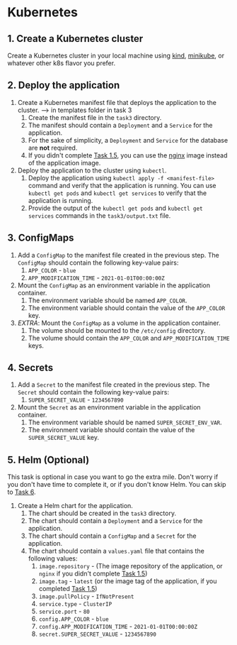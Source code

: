 # Kubernetes

## 1. Create a Kubernetes cluster

Create a Kubernetes cluster in your local machine using [kind](https://kind.sigs.k8s.io/), [minikube](https://minikube.sigs.k8s.io/docs/start/), or whatever other k8s flavor you prefer.

## 2. Deploy the application

1. Create a Kubernetes manifest file that deploys the application to the cluster. --> in templates folder in task 3
   1. Create the manifest file in the `task3` directory.
   2. The manifest should contain a `Deployment` and a `Service` for the application.
   3. For the sake of simplicity, a `Deployment` and `Service` for the database are **not** required.
   4. If you didn't complete [Task 1.5](../task1/README.md#5-push-the-image-to-docker-hub), you can use the [nginx](https://hub.docker.com/_/nginx) image instead of the application image.
2. Deploy the application to the cluster using `kubectl`.
   1. Deploy the application using `kubectl apply -f <manifest-file>` command and verify that the application is running. You can use `kubectl get pods` and `kubectl get services` to verify that the application is running.
   2. Provide the output of the `kubectl get pods` and `kubectl get services` commands in the `task3/output.txt` file.

## 3. ConfigMaps

1. Add a `ConfigMap` to the manifest file created in the previous step. The `ConfigMap` should contain the following key-value pairs:
   1. `APP_COLOR` - `blue`
   2. `APP_MODIFICATION_TIME` - `2021-01-01T00:00:00Z`
2. Mount the `ConfigMap` as an environment variable in the application container.
   1. The environment variable should be named `APP_COLOR`.
   2. The environment variable should contain the value of the `APP_COLOR` key.
3. *EXTRA*: Mount the `ConfigMap` as a volume in the application container.
   1. The volume should be mounted to the `/etc/config` directory.
   2. The volume should contain the `APP_COLOR` and `APP_MODIFICATION_TIME` keys.

## 4. Secrets

1. Add a `Secret` to the manifest file created in the previous step. The `Secret` should contain the following key-value pairs:
   1. `SUPER_SECRET_VALUE` - `1234567890`
2. Mount the `Secret` as an environment variable in the application container.
   1. The environment variable should be named `SUPER_SECRET_ENV_VAR`.
   2. The environment variable should contain the value of the `SUPER_SECRET_VALUE` key.

## 5. Helm (Optional)

This task is optional in case you want to go the extra mile. Don't worry if you don't have time to complete it, or if you don't know Helm. You can skip to [Task 6](../task6/README.md).

1. Create a Helm chart for the application.
   1. The chart should be created in the `task3` directory.
   2. The chart should contain a `Deployment` and a `Service` for the application.
   3. The chart should contain a `ConfigMap` and a `Secret` for the application.
   4. The chart should contain a `values.yaml` file that contains the following values:
      1. `image.repository` - (The image repository of the application, or `nginx` if you didn't complete [Task 1.5](../task1/README.md#5-push-the-image-to-docker-hub))
      2. `image.tag` - `latest` (or the image tag of the application, if you completed [Task 1.5](../task1/README.md#5-push-the-image-to-docker-hub))
      3. `image.pullPolicy` - `IfNotPresent`
      4. `service.type` - `ClusterIP`
      5. `service.port` - `80`
      6. `config.APP_COLOR` - `blue`
      7. `config.APP_MODIFICATION_TIME` - `2021-01-01T00:00:00Z`
      8. `secret.SUPER_SECRET_VALUE` - `1234567890`
